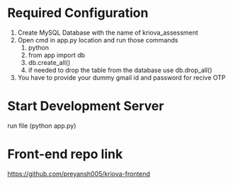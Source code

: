 # Required Configuration
1) Create MySQL Database with the name of kriova_assessment
2) Open cmd in app.py location and run those commands
    1. python
    2. from app import db
    3. db.create_all()
    4. if needed to drop the table from the database use db.drop_all()
 3) You have to provide your dummy gmail id and password for recive OTP

# Start Development Server
run file (python app.py)

# Front-end repo link
https://github.com/preyansh005/kriova-frontend
